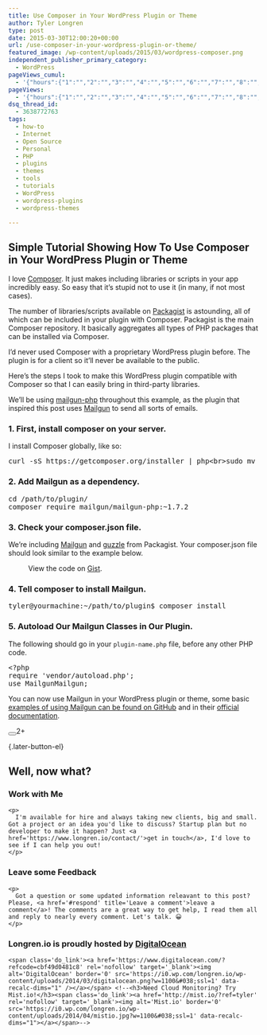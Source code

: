 ```yaml
---
title: Use Composer in Your WordPress Plugin or Theme
author: Tyler Longren
type: post
date: 2015-03-30T12:00:20+00:00
url: /use-composer-in-your-wordpress-plugin-or-theme/
featured_image: /wp-content/uploads/2015/03/wordpress-composer.png
independent_publisher_primary_category:
  - WordPress
pageViews_cumul:
  - '{"hours":{"1":"","2":"","3":"","4":"","5":"","6":"","7":"","8":"","9":"","10":"","11":"","12":"","13":"","14":"","15":"","16":"","17":"","18":"","19":"","20":"","21":"","22":"","23":"","24":"","25":"","26":"","27":"","28":"","29":"","30":"","31":"","32":"","33":"","34":"","35":"","36":"","37":"","38":"","39":"","40":"","41":"","42":"","43":"","44":"","45":"","46":"","47":""},"days":{"2":"","3":"","4":"","5":"","6":"","7":"","8":"","9":"","10":"","11":"","12":"","13":"","14":""},"weeks":{"3":"","4":"","5":"","6":"","7":"","8":"","9":"","10":"","11":"","12":""},"months":{"4":"","5":"","6":"","7":"","8":"","9":"","10":"","11":"","12":"","13":"","14":"","15":"","16":"","17":"","18":"","19":"","20":"","21":"","22":"","23":"","24":""}}'
pageViews:
  - '{"hours":{"1":"","2":"","3":"","4":"","5":"","6":"","7":"","8":"","9":"","10":"","11":"","12":"","13":"","14":"","15":"","16":"","17":"","18":"","19":"","20":"","21":"","22":"","23":"","24":"","25":"","26":"","27":"","28":"","29":"","30":"","31":"","32":"","33":"","34":"","35":"","36":"","37":"","38":"","39":"","40":"","41":"","42":"","43":"","44":"","45":"","46":"","47":""},"days":{"2":"","3":"","4":"","5":"","6":"","7":"","8":"","9":"","10":"","11":"","12":"","13":"","14":""},"weeks":{"3":"","4":"","5":"","6":"","7":"","8":"","9":"","10":"","11":"","12":""},"months":{"4":"","5":"","6":"","7":"","8":"","9":"","10":"","11":"","12":"","13":"","14":"","15":"","16":"","17":"","18":"","19":"","20":"","21":"","22":"","23":"","24":""}}'
dsq_thread_id:
  - 3638772763
tags:
  - how-to
  - Internet
  - Open Source
  - Personal
  - PHP
  - plugins
  - themes
  - tools
  - tutorials
  - WordPress
  - wordpress-plugins
  - wordpress-themes

---
```

## Simple Tutorial Showing How To Use Composer in Your WordPress Plugin or Theme

I love [Composer][1]. It just makes including libraries or scripts in your app incredibly easy. So easy that it&#8217;s stupid not to use it (in many, if not most cases).

The number of libraries/scripts available on [Packagist][2] is astounding, all of which can be included in your plugin with Composer. Packagist is the main Composer repository. It basically aggregates all types of PHP packages that can be installed via Composer.

I&#8217;d never used Composer with a proprietary WordPress plugin before. The plugin is for a client so it&#8217;ll never be available to the public.

Here&#8217;s the steps I took to make this WordPress plugin compatible with Composer so that I can easily bring in third-party libraries.

We&#8217;ll be using [mailgun-php][3] throughout this example, as the plugin that inspired this post uses [Mailgun][4] to send all sorts of emails.

### 1. First, install composer on your server.

I install Composer globally, like so: 

<pre class="EnlighterJSRAW" data-enlighter-language="shell" data-enlighter-theme="" data-enlighter-highlight="" data-enlighter-linenumbers="" data-enlighter-lineoffset="" data-enlighter-title="" data-enlighter-group="">curl -sS https://getcomposer.org/installer | php&lt;br>sudo mv composer.phar /usr/local/bin/composer</pre>

### 2. Add Mailgun as a dependency.

<pre class="EnlighterJSRAW" data-enlighter-language="shell" data-enlighter-theme="" data-enlighter-highlight="" data-enlighter-linenumbers="" data-enlighter-lineoffset="" data-enlighter-title="" data-enlighter-group="">cd /path/to/plugin/
composer require mailgun/mailgun-php:~1.7.2</pre>

### 3. Check your composer.json file.

We&#8217;re including [Mailgun][5] and [guzzle][6] from Packagist. Your composer.json file should look similar to the example below.  
<figure class="wp-block-embed is-type-rich is-provider-embed-handler">

<div class="wp-block-embed__wrapper">
  <div class="oembed-gist">
    <noscript>
      View the code on <a href="https://gist.github.com/tlongren/209fb9c23a9563c94236">Gist</a>.
    </noscript>
  </div>
</div></figure> 

### 4. Tell composer to install Mailgun.

<pre class="wp-block-preformatted">tyler@yourmachine:~/path/to/plugin$ composer install</pre>

### 5. Autoload Our Mailgun Classes in Our Plugin.

The following should go in your `plugin-name.php` file, before any other PHP code. 

<pre class="EnlighterJSRAW" data-enlighter-language="php" data-enlighter-theme="" data-enlighter-highlight="" data-enlighter-linenumbers="" data-enlighter-lineoffset="" data-enlighter-title="" data-enlighter-group="">&lt;?php
require 'vendor/autoload.php';
use MailgunMailgun;</pre>

You can now use Mailgun in your WordPress plugin or theme, some basic [examples of using Mailgun can be found on GitHub][3] and in their [official documentation][7].

<div class="wpulike wpulike-default " >
  <div class="wp_ulike_general_class wp_ulike_is_not_liked">
    <button type="button"
					aria-label="Like Button"
					data-ulike-id="7942"
					data-ulike-nonce="2eeb6cce0b"
					data-ulike-type="likeThis"
					data-ulike-template="wpulike-default"
					data-ulike-display-likers="0"
					data-ulike-disable-pophover="0"
					class="wp_ulike_btn wp_ulike_put_image wp_likethis_7942"></button><span class="count-box">2+</span>
  </div>
</div>

[][8]{.later-button-el}

<div class='what-next'>
  <h2>
    Well, now what?
  </h2>
  
  <div class='hire'>
    <h3>
      Work with Me
    </h3>
    
    <p>
      I'm available for hire and always taking new clients, big and small. Got a project or an idea you'd like to discuss? Startup plan but no developer to make it happen? Just <a href='https://www.longren.io/contact/'>get in touch</a>, I'd love to see if I can help you out!
    </p>
  </div>
  
  <div class='hire'>
    <h3>
      Leave some Feedback
    </h3>
    
    <p>
      Got a question or some updated information releavant to this post? Please, <a href='#respond' title='Leave a comment'>leave a comment</a>! The comments are a great way to get help, I read them all and reply to nearly every comment. Let's talk. 😀
    </p>
  </div>
  
  <div class='now-what-bottom-ad'>
    <h3>
      Longren.io is proudly hosted by <a href='https://www.digitalocean.com/?refcode=cbf49d0481c8'>DigitalOcean</a>
    </h3>
    
    <span class='do_link'><a href='https://www.digitalocean.com/?refcode=cbf49d0481c8' rel='nofollow' target='_blank'><img alt='DigitalOcean' border='0' src='https://i0.wp.com/longren.io/wp-content/uploads/2014/03/digitalocean.png?w=1100&#038;ssl=1' data-recalc-dims="1" /></a></span> <!--<h3>Need Cloud Monitoring? Try Mist.io!</h3><span class='do_link'><a href='http://mist.io/?ref=tyler' rel='nofollow' target='_blank'><img alt='Mist.io' border='0' src='https://i0.wp.com/longren.io/wp-content/uploads/2014/04/mistio.jpg?w=1100&#038;ssl=1' data-recalc-dims="1"></a></span>-->
  </div>
</div>

 [1]: https://getcomposer.org/
 [2]: https://packagist.org/
 [3]: https://github.com/mailgun/mailgun-php
 [4]: http://mailgun.com/
 [5]: https://packagist.org/packages/mailgun/mailgun-php
 [6]: https://packagist.org/packages/guzzle/guzzle
 [7]: https://documentation.mailgun.com/api_reference.html
 [8]: #